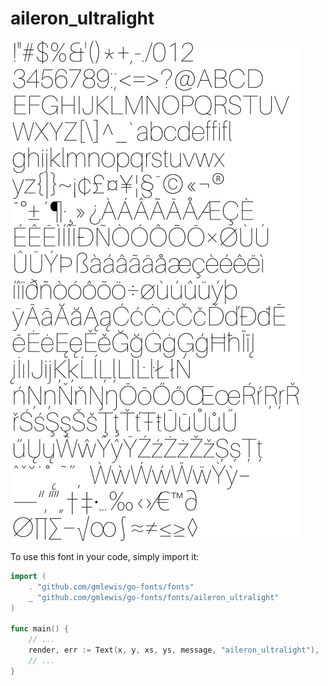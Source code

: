 # aileron_ultralight

![aileron_ultralight](aileron_ultralight.png)

To use this font in your code, simply import it:

```go
import (
	. "github.com/gmlewis/go-fonts/fonts"
	_ "github.com/gmlewis/go-fonts/fonts/aileron_ultralight"
)

func main() {
	// ...
	render, err := Text(x, y, xs, ys, message, "aileron_ultralight"),
	// ...
}
```
